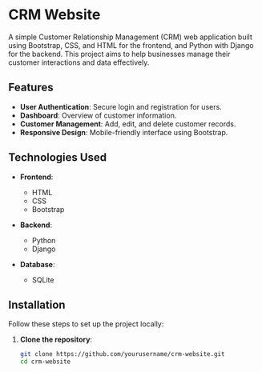 # CRM Website

A simple Customer Relationship Management (CRM) web application built using Bootstrap, CSS, and HTML for the frontend, and Python with Django for the backend. This project aims to help businesses manage their customer interactions and data effectively.

## Features

- **User Authentication**: Secure login and registration for users.
- **Dashboard**: Overview of customer information.
- **Customer Management**: Add, edit, and delete customer records.
- **Responsive Design**: Mobile-friendly interface using Bootstrap.

## Technologies Used

- **Frontend**:
  - HTML
  - CSS
  - Bootstrap

- **Backend**:
  - Python
  - Django

- **Database**:
  - SQLite

## Installation

Follow these steps to set up the project locally:

1. **Clone the repository**:
   ```bash
   git clone https://github.com/yourusername/crm-website.git
   cd crm-website
